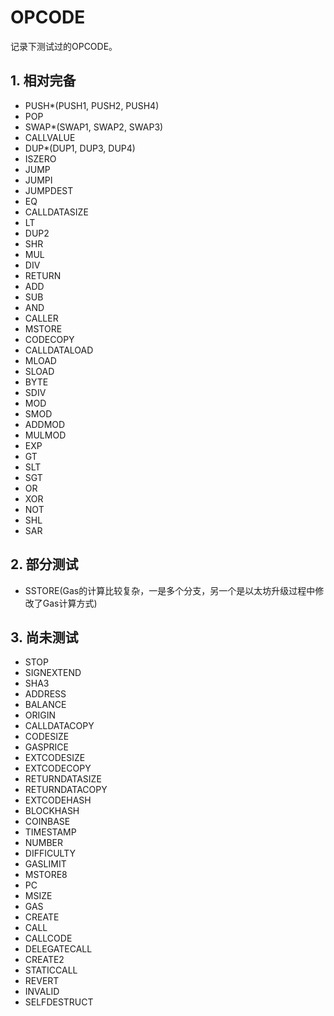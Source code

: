 # OPCODE

记录下测试过的OPCODE。

## 1. 相对完备

- PUSH*(PUSH1, PUSH2, PUSH4)
- POP
- SWAP*(SWAP1, SWAP2, SWAP3)
- CALLVALUE
- DUP*(DUP1, DUP3, DUP4)
- ISZERO
- JUMP
- JUMPI
- JUMPDEST
- EQ
- CALLDATASIZE
- LT
- DUP2
- SHR
- MUL
- DIV
- RETURN
- ADD
- SUB
- AND
- CALLER
- MSTORE
- CODECOPY
- CALLDATALOAD
- MLOAD
- SLOAD
- BYTE
- SDIV
- MOD
- SMOD
- ADDMOD
- MULMOD
- EXP
- GT
- SLT
- SGT
- OR
- XOR
- NOT
- SHL
- SAR

## 2. 部分测试

- SSTORE(Gas的计算比较复杂，一是多个分支，另一个是以太坊升级过程中修改了Gas计算方式)

## 3. 尚未测试

- STOP
- SIGNEXTEND
- SHA3
- ADDRESS
- BALANCE
- ORIGIN
- CALLDATACOPY
- CODESIZE
- GASPRICE
- EXTCODESIZE
- EXTCODECOPY
- RETURNDATASIZE
- RETURNDATACOPY
- EXTCODEHASH
- BLOCKHASH
- COINBASE
- TIMESTAMP
- NUMBER
- DIFFICULTY
- GASLIMIT
- MSTORE8
- PC
- MSIZE
- GAS
- CREATE
- CALL
- CALLCODE
- DELEGATECALL
- CREATE2
- STATICCALL
- REVERT
- INVALID
- SELFDESTRUCT
